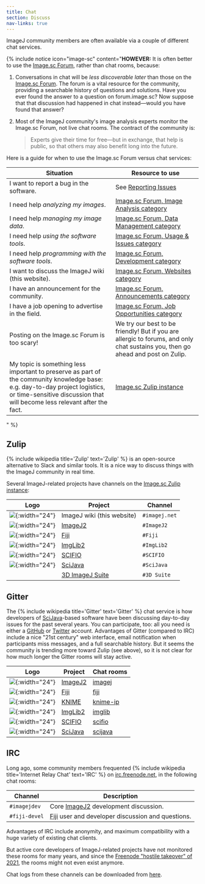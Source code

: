 ```yaml
---
title: Chat
section: Discuss
nav-links: true
---
```


ImageJ community members are often available via a couple of different chat services.

{% include notice icon="image-sc" content="**HOWEVER:** It is often better to
use the [Image.sc Forum](https://forum.image.sc/), rather than chat rooms,
because:

1. Conversations in chat will be *less discoverable later* than those on the
   [Image.sc Forum](https://forum.image.sc). The forum is a vital resource for
   the community, providing a searchable history of questions and solutions.
   Have you ever found the answer to a question on forum.image.sc? Now suppose
   that that discussion had happened in chat instead&mdash;would you have found
   that answer?

2. Most of the ImageJ community's image analysis experts monitor the Image.sc
   Forum, not live chat rooms. The contract of the community is:

   > Experts give their time for free&mdash;but in exchange, that help is
   > public, so that others may also benefit long into the future.

Here is a guide for when to use the Image.sc Forum versus chat services:

| Situation                                          | Resource to use                                                                             |
|----------------------------------------------------|---------------------------------------------------------------------------------------------|
| I want to report a bug in the software.            | See [Reporting Issues](https://imagej.net/discuss/bugs)                                     |
| I need help *analyzing my images*.                 | [Image.sc Forum, Image Analysis category](https://forum.image.sc/c/image-analysis/6)        |
| I need help *managing my image data*.              | [Image.sc Forum, Data Management category](https://forum.image.sc/c/data-management/29)     |
| I need help *using the software tools*.            | [Image.sc Forum, Usage & Issues category](https://forum.image.sc/c/usage-issues/7)          |
| I need help *programming with the software tools*. | [Image.sc Forum, Development category](https://forum.image.sc/c/development/5)              |
| I want to discuss the ImageJ wiki (this website).  | [Image.sc Forum, Websites category](https://forum.image.sc/c/development/5)                 |
| I have an announcement for the community.          | [Image.sc Forum, Announcements category](https://forum.image.sc/c/announcements/10)         |
| I have a job opening to advertise in the field.    | [Image.sc Forum, Job Opportunities category](https://forum.image.sc/c/job-opportunities/11) |
| Posting on the Image.sc Forum is too scary!        | We try our best to be friendly! But if you are allergic to forums, and only chat sustains you, then go ahead and post on Zulip. |
| My topic is something less important to preserve as part of the community knowledge base: e.g. day-to-day project logistics, or time-sensitive discussion that will become less relevant after the fact. | [Image.sc Zulip instance](https://imagesc.zulipchat.com/) |
" %}

## Zulip

{% include wikipedia title='Zulip' text='Zulip' %} is an open-source alternative to Slack and similar tools. It is a nice way to discuss things with the ImageJ community in real time.

Several ImageJ-related projects have channels on the [Image.sc Zulip instance](https://imagesc.zulipchat.com/):

| Logo                                       | Project                                      | Channel       |
|--------------------------------------------|----------------------------------------------|---------------|
| ![](/media/icons/imagej2.png){:width="24"} | ImageJ wiki (this website)                   | `#imagej.net` |
| ![](/media/icons/imagej2.png){:width="24"} | [ImageJ2](/software/imagej2)                 | `#ImageJ2`    |
| ![](/media/icons/fiji.png){:width="24"}    | [Fiji](/software/fiji)                       | `#Fiji`       |
| ![](/media/icons/imglib2.png){:width="24"} | [ImgLib2](/libs/imglib2)                     | `#ImgLib2`    |
| ![](/media/icons/scifio.png){:width="24"}  | [SCIFIO](/libs/scifio)                       | `#SCIFIO`     |
| ![](/media/icons/scijava.png){:width="24"} | [SciJava](/libs/scijava)                     | `#SciJava`    |
|                                            | [3D ImageJ Suite](/plugins/3d-imagej-suite/) | `#3D Suite`   |

## Gitter

The {% include wikipedia title='Gitter' text='Gitter' %} chat service is how developers of [SciJava](/libs/scijava)-based software have been discussing day-to-day issues for the past several years. You can participate, too: all you need is either a [GitHub](https://github.com/) or [Twitter](https://twitter.com/) account. Advantages of Gitter (compared to IRC) include a nice "21st century" web interface, email notification when participants miss messages, and a full searchable history. But it seems the community is trending more toward Zulip (see above), so it is not clear for how much longer the Gitter rooms will stay active.

| Logo                                       | Project                       | Chat rooms                                        |
|--------------------------------------------|-------------------------------|---------------------------------------------------|
| ![](/media/icons/imagej2.png){:width="24"} | [ImageJ2](/software/imagej2)  | [imagej](https://gitter.im/orgs/imagej/rooms)     |
| ![](/media/icons/fiji.png){:width="24"}    | [Fiji](/software/fiji)        | [fiji](https://gitter.im/orgs/fiji/rooms)         |
| ![](/media/icons/knime.svg){:width="24"}   | [KNIME](/software/knime)      | [knime-ip](https://gitter.im/orgs/knime-ip/rooms) |
| ![](/media/icons/imglib2.png){:width="24"} | [ImgLib2](/libs/imglib2)      | [imglib](https://gitter.im/orgs/imglib/rooms)     |
| ![](/media/icons/scifio.png){:width="24"}  | [SCIFIO](/libs/scifio)        | [scifio](https://gitter.im/orgs/scifio/rooms)     |
| ![](/media/icons/scijava.png){:width="24"} | [SciJava](/libs/scijava)      | [scijava](https://gitter.im/orgs/scijava/rooms)   |

## IRC

Long ago, some community members frequented {% include wikipedia title='Internet Relay Chat' text='IRC' %} on [irc.freenode.net](http://freenode.net/), in the following chat rooms:

| Channel       | Description                                                         |
|---------------|---------------------------------------------------------------------|
| `#imagejdev`  | Core [ImageJ2](/software/imagej2) development discussion.           |
| `#fiji-devel` | [Fiji](/software/fiji) user and developer discussion and questions. |

Advantages of IRC include anonymity, and maximum compatibility with a huge variety of existing chat clients.

But active core developers of ImageJ-related projects have not monitored these rooms for many years, and since the [Freenode "hostile takeover" of 2021](https://en.wikipedia.org/wiki/Freenode), the rooms might not even exist anymore.

Chat logs from these channels can be downloaded from [here](https://code.imagej.net/irc-logs/).
